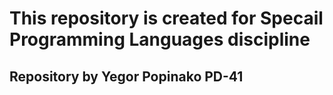 <h1>This repository is created for Specail Programming Languages discipline</h1>

<h2>Repository by Yegor Popinako PD-41</h2>
